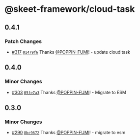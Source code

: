 # @skeet-framework/cloud-task

## 0.4.1

### Patch Changes

- [#317](https://github.com/elsoul/skeet/pull/317) [`01479f6`](https://github.com/elsoul/skeet/commit/01479f623bab6af10e056ce4748b5cb554bbd9b7) Thanks [@POPPIN-FUMI](https://github.com/POPPIN-FUMI)! - update cloud task

## 0.4.0

### Minor Changes

- [#303](https://github.com/elsoul/skeet/pull/303) [`05fe7a3`](https://github.com/elsoul/skeet/commit/05fe7a3bd01435a2a98d65ed7904317b3a53a775) Thanks [@POPPIN-FUMI](https://github.com/POPPIN-FUMI)! - Migrate to ESM

## 0.3.0

### Minor Changes

- [#290](https://github.com/elsoul/skeet/pull/290) [`8bc9672`](https://github.com/elsoul/skeet/commit/8bc9672e62e5ae178fc568e1b7335d7246090fc7) Thanks [@POPPIN-FUMI](https://github.com/POPPIN-FUMI)! - migrate to esm
